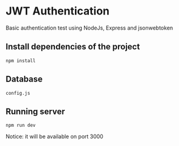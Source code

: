 # JWT Authentication
Basic authentication test using NodeJs, Express and jsonwebtoken

## Install dependencies of the project
```npm install```

## Database
```config.js```

## Running server
```npm run dev```

Notice: it will be available on port 3000